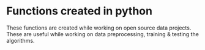 # Functions created in python 
These functions are created while working on open source data projects. These are useful while working on data preprocessing, training & testing the algorithms.
